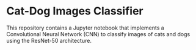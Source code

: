 # Cat-Dog Images Classifier

This repository contains a Jupyter notebook that implements a Convolutional Neural Network (CNN) to classify images of cats and dogs using the ResNet-50 architecture.
